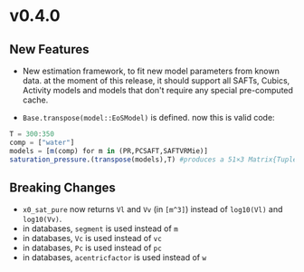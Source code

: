 # v0.4.0

## New Features

- New estimation framework, to fit new model parameters from known data. at the moment of this release, it should support all SAFTs, Cubics, Activity models and models that don't require any special pre-computed cache.

- `Base.transpose(model::EoSModel)` is defined. now this is valid code:
```julia
T = 300:350
comp = ["water"]
models = [m(comp) for m in (PR,PCSAFT,SAFTVRMie)]
saturation_pressure.(transpose(models),T) #produces a 51×3 Matrix{Tuple{Float64, Float64, Float64}}:
```

## Breaking Changes
- `x0_sat_pure` now returns `Vl` and `Vv` (in `[m^3]`) instead of `log10(Vl)` and `log10(Vv)`.
- in databases, `segment` is used instead of `m`
- in databases, `Vc` is used instead of `vc`
- in databases, `Pc` is used instead of `pc`
- in databases, `acentricfactor` is used instead of `w`


